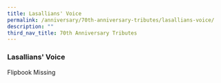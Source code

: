 ```yaml
---
title: Lasallians' Voice
permalink: /anniversary/70th-anniversary-tributes/lasallians-voice/
description: ""
third_nav_title: 70th Anniversary Tributes
---
```


### Lasallians' Voice


Flipbook Missing